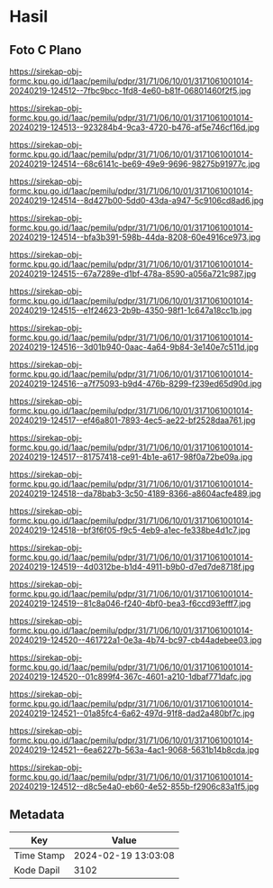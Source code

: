 # Hasil

## Foto C Plano

https://sirekap-obj-formc.kpu.go.id/1aac/pemilu/pdpr/31/71/06/10/01/3171061001014-20240219-124512--7fbc9bcc-1fd8-4e60-b81f-06801460f2f5.jpg

https://sirekap-obj-formc.kpu.go.id/1aac/pemilu/pdpr/31/71/06/10/01/3171061001014-20240219-124513--923284b4-9ca3-4720-b476-af5e746cf16d.jpg

https://sirekap-obj-formc.kpu.go.id/1aac/pemilu/pdpr/31/71/06/10/01/3171061001014-20240219-124514--68c6141c-be69-49e9-9696-98275b91977c.jpg

https://sirekap-obj-formc.kpu.go.id/1aac/pemilu/pdpr/31/71/06/10/01/3171061001014-20240219-124514--8d427b00-5dd0-43da-a947-5c9106cd8ad6.jpg

https://sirekap-obj-formc.kpu.go.id/1aac/pemilu/pdpr/31/71/06/10/01/3171061001014-20240219-124514--bfa3b391-598b-44da-8208-60e4916ce973.jpg

https://sirekap-obj-formc.kpu.go.id/1aac/pemilu/pdpr/31/71/06/10/01/3171061001014-20240219-124515--67a7289e-d1bf-478a-8590-a056a721c987.jpg

https://sirekap-obj-formc.kpu.go.id/1aac/pemilu/pdpr/31/71/06/10/01/3171061001014-20240219-124515--e1f24623-2b9b-4350-98f1-1c647a18cc1b.jpg

https://sirekap-obj-formc.kpu.go.id/1aac/pemilu/pdpr/31/71/06/10/01/3171061001014-20240219-124516--3d01b940-0aac-4a64-9b84-3e140e7c511d.jpg

https://sirekap-obj-formc.kpu.go.id/1aac/pemilu/pdpr/31/71/06/10/01/3171061001014-20240219-124516--a7f75093-b9d4-476b-8299-f239ed65d90d.jpg

https://sirekap-obj-formc.kpu.go.id/1aac/pemilu/pdpr/31/71/06/10/01/3171061001014-20240219-124517--ef46a801-7893-4ec5-ae22-bf2528daa761.jpg

https://sirekap-obj-formc.kpu.go.id/1aac/pemilu/pdpr/31/71/06/10/01/3171061001014-20240219-124517--81757418-ce91-4b1e-a617-98f0a72be09a.jpg

https://sirekap-obj-formc.kpu.go.id/1aac/pemilu/pdpr/31/71/06/10/01/3171061001014-20240219-124518--da78bab3-3c50-4189-8366-a8604acfe489.jpg

https://sirekap-obj-formc.kpu.go.id/1aac/pemilu/pdpr/31/71/06/10/01/3171061001014-20240219-124518--bf3f6f05-f9c5-4eb9-a1ec-fe338be4d1c7.jpg

https://sirekap-obj-formc.kpu.go.id/1aac/pemilu/pdpr/31/71/06/10/01/3171061001014-20240219-124519--4d0312be-b1d4-4911-b9b0-d7ed7de8718f.jpg

https://sirekap-obj-formc.kpu.go.id/1aac/pemilu/pdpr/31/71/06/10/01/3171061001014-20240219-124519--81c8a046-f240-4bf0-bea3-f6ccd93efff7.jpg

https://sirekap-obj-formc.kpu.go.id/1aac/pemilu/pdpr/31/71/06/10/01/3171061001014-20240219-124520--461722a1-0e3a-4b74-bc97-cb44adebee03.jpg

https://sirekap-obj-formc.kpu.go.id/1aac/pemilu/pdpr/31/71/06/10/01/3171061001014-20240219-124520--01c899f4-367c-4601-a210-1dbaf771dafc.jpg

https://sirekap-obj-formc.kpu.go.id/1aac/pemilu/pdpr/31/71/06/10/01/3171061001014-20240219-124521--01a85fc4-6a62-497d-91f8-dad2a480bf7c.jpg

https://sirekap-obj-formc.kpu.go.id/1aac/pemilu/pdpr/31/71/06/10/01/3171061001014-20240219-124521--6ea6227b-563a-4ac1-9068-5631b14b8cda.jpg

https://sirekap-obj-formc.kpu.go.id/1aac/pemilu/pdpr/31/71/06/10/01/3171061001014-20240219-124512--d8c5e4a0-eb60-4e52-855b-f2906c83a1f5.jpg


## Metadata

| Key        | Value               |
| ---------- | ------------------- |
| Time Stamp | 2024-02-19 13:03:08 |
| Kode Dapil | 3102                |



